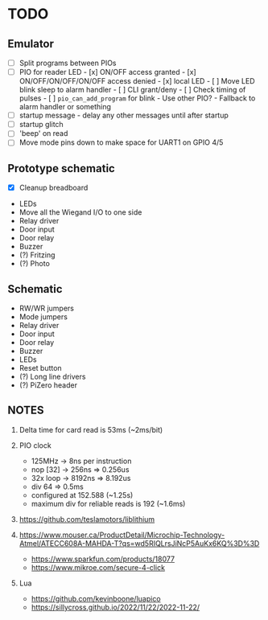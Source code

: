 # TODO

## Emulator
- [ ] Split programs between PIOs
- [ ] PIO for reader LED
      - [x] ON/OFF access granted
      - [x] ON/OFF/ON/OFF/ON/OFF access denied
      - [x] local LED
      - [ ] Move LED blink sleep to alarm handler
      - [ ] CLI grant/deny
      - [ ] Check timing of pulses
      - [ ] `pio_can_add_program` for blink
            - Use other PIO?
            - Fallback to alarm handler or something
- [ ] startup message
      - delay any other messages until after startup
- [ ] startup glitch
- [ ] 'beep' on read
- [ ] Move mode pins down to make space for UART1 on GPIO 4/5

## Prototype schematic
- [x] Cleanup breadboard
- LEDs
- Move all the Wiegand I/O to one side
- Relay driver
- Door input
- Door relay
- Buzzer
- (?) Fritzing
- (?) Photo

## Schematic
- RW/WR jumpers
- Mode jumpers
- Relay driver
- Door input
- Door relay
- Buzzer
- LEDs
- Reset button
- (?) Long line drivers
- (?) PiZero header

## NOTES

1. Delta time for card read is 53ms (~2ms/bit)
2. PIO clock 
   - 125MHz   -> 8ns per instruction
   - nop [32] -> 256ns  => 0.256us
   - 32x loop -> 8192ns => 8.192us
   - div 64 => 0.5ms
   - configured at 152.588 (~1.25s)
   - maximum div for reliable reads is 192 (~1.6ms)

3. https://github.com/teslamotors/liblithium
4. https://www.mouser.ca/ProductDetail/Microchip-Technology-Atmel/ATECC608A-MAHDA-T?qs=wd5RIQLrsJiNcP5AuKx6KQ%3D%3D
   - https://www.sparkfun.com/products/18077
   - https://www.mikroe.com/secure-4-click
5. Lua
   - https://github.com/kevinboone/luapico
   - https://sillycross.github.io/2022/11/22/2022-11-22/